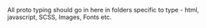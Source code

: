 All proto typing should go in here in folders specific to type - html, javascript, SCSS, Images, Fonts etc.
